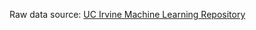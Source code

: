 Raw data source: [UC Irvine Machine Learning Repository](https://archive.ics.uci.edu/ml/datasets/auto+mpg)

